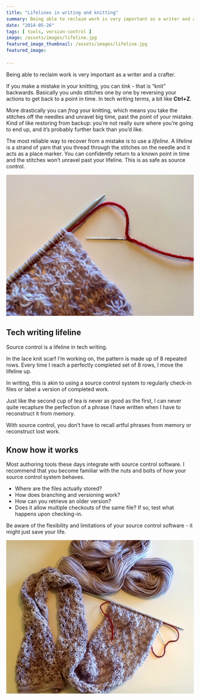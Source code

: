 ```yaml
---
title: "Lifelines in writing and knitting"
summary: Being able to reclaim work is very important as a writer and a crafter.
date: "2014-05-26"
tags: [ tools, version-control ]
image: /assets/images/lifeline.jpg
featured_image_thumbnail: /assets/images/lifeline.jpg
featured_image: 

---
```


Being able to reclaim work is very important as a writer and a crafter.

If you make a mistake in your knitting, you can _tink_ - that is “knit” backwards. Basically you undo stitches one by one by reversing your actions to get back to a point in time. In tech writing terms, a bit like **Ctrl+Z**.

More drastically you can _frog_ your knitting, which means you take the stitches off the needles and unravel big time, past the point of your mistake. Kind of like restoring from backup: you’re not really sure where you’re going to end up, and it’s probably further back than you’d like.

The most reliable way to recover from a mistake is to use a _lifeline_. A lifeline is a strand of yarn that you thread through the stitches on the needle and it acts as a place marker. You can confidently return to a known point in time and the stitches won’t unravel past your lifeline. This is as safe as source control.

![Lifeline](/assets/images/lifeline.jpg)

## Tech writing lifeline ##

Source control is a lifeline in tech writing.

In the lace knit scarf I’m working on, the pattern is made up of 8 repeated rows. Every time I reach a perfectly completed set of 8 rows, I move the lifeline up.

In writing, this is akin to using a source control system to regularly check-in files or label a version of completed work.

Just like the second cup of tea is never as good as the first, I can never quite recapture the perfection of a phrase I have written when I have to reconstruct it from memory.

With source control, you don’t have to recall artful phrases from memory or reconstruct lost work.

## Know how it works ##

Most authoring tools these days integrate with source control software. I recommend that you become familiar with the nuts and bolts of how your source control system behaves.

- Where are the files actually stored?
- How does branching and versioning work?
- How can you retrieve an older version?
- Does it allow multiple checkouts of the same file? If so, test what happens upon checking-in.

Be aware of the flexibility and limitations of your source control software - it might just save your life.

![Scarf](/assets/images/scarf.jpg)
